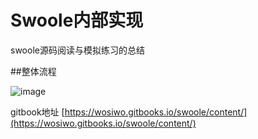 # Swoole内部实现

swoole源码阅读与模拟练习的总结

##整体流程

![image](https://github.com/wosiwo/swoole-doc/blob/master/static/image/wholeFlow.png)

gitbook地址 [https://wosiwo.gitbooks.io/swoole/content/](https://wosiwo.gitbooks.io/swoole/content/)

